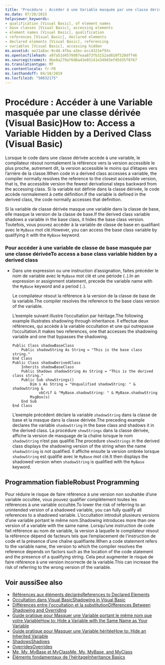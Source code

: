 ```yaml
---
title: 'Procédure : Accéder à une Variable masquée par une classe dérivée (Visual Basic)'
ms.date: 07/20/2015
helpviewer_keywords:
- qualification [Visual Basic], of element names
- base classes [Visual Basic], accessing elements
- element names [Visual Basic], qualification
- references [Visual Basic], declared elements
- declared elements [Visual Basic], referencing
- variables [Visual Basic], accessing hidden
ms.assetid: ae21a8ac-9cd4-4fba-a3ec-ecc4321ef93c
ms.openlocfilehash: a97a51d4570d87eaa873fb3152ad810f528dff46
ms.sourcegitcommit: 0be8a279af6d8a43e03141e349d3efd5d35f8767
ms.translationtype: MT
ms.contentlocale: fr-FR
ms.lasthandoff: 04/18/2019
ms.locfileid: "58832175"
---
```

# <a name="how-to-access-a-variable-hidden-by-a-derived-class-visual-basic"></a><span data-ttu-id="7692b-102">Procédure : Accéder à une Variable masquée par une classe dérivée (Visual Basic)</span><span class="sxs-lookup"><span data-stu-id="7692b-102">How to: Access a Variable Hidden by a Derived Class (Visual Basic)</span></span>
<span data-ttu-id="7692b-103">Lorsque le code dans une classe dérivée accède à une variable, le compilateur résout normalement la référence vers la version accessible le plus proche, autrement dit, la version accessible le moins qui d’étapes vers l’arrière de la classe.</span><span class="sxs-lookup"><span data-stu-id="7692b-103">When code in a derived class accesses a variable, the compiler normally resolves the reference to the closest accessible version, that is, the accessible version the fewest derivational steps backward from the accessing class.</span></span> <span data-ttu-id="7692b-104">Si la variable est définie dans la classe dérivée, le code accède normalement à cette définition.</span><span class="sxs-lookup"><span data-stu-id="7692b-104">If the variable is defined in the derived class, the code normally accesses that definition.</span></span>  
  
 <span data-ttu-id="7692b-105">Si la variable de classe dérivée masque une variable dans la classe de base, elle masque la version de la classe de base.</span><span class="sxs-lookup"><span data-stu-id="7692b-105">If the derived class variable shadows a variable in the base class, it hides the base class version.</span></span> <span data-ttu-id="7692b-106">Toutefois, vous pouvez accéder à la variable de classe de base en qualifiant avec le `MyBase` mot clé.</span><span class="sxs-lookup"><span data-stu-id="7692b-106">However, you can access the base class variable by qualifying it with the `MyBase` keyword.</span></span>  
  
### <a name="to-access-a-base-class-variable-hidden-by-a-derived-class"></a><span data-ttu-id="7692b-107">Pour accéder à une variable de classe de base masquée par une classe dérivée</span><span class="sxs-lookup"><span data-stu-id="7692b-107">To access a base class variable hidden by a derived class</span></span>  
  
-   <span data-ttu-id="7692b-108">Dans une expression ou une instruction d’assignation, faites précéder le nom de variable avec le `MyBase` mot clé et une période (`.`).</span><span class="sxs-lookup"><span data-stu-id="7692b-108">In an expression or assignment statement, precede the variable name with the `MyBase` keyword and a period (`.`).</span></span>  
  
     <span data-ttu-id="7692b-109">Le compilateur résout la référence à la version de la classe de base de la variable.</span><span class="sxs-lookup"><span data-stu-id="7692b-109">The compiler resolves the reference to the base class version of the variable.</span></span>  
  
     <span data-ttu-id="7692b-110">L’exemple suivant illustre l’occultation par héritage.</span><span class="sxs-lookup"><span data-stu-id="7692b-110">The following example illustrates shadowing through inheritance.</span></span> <span data-ttu-id="7692b-111">Il effectue deux références, qui accède à la variable occultation et une qui outrepasse l’occultation.</span><span class="sxs-lookup"><span data-stu-id="7692b-111">It makes two references, one that accesses the shadowing variable and one that bypasses the shadowing.</span></span>  
  
    ```  
    Public Class shadowBaseClass  
        Public shadowString As String = "This is the base class string."  
    End Class  
    Public Class shadowDerivedClass  
        Inherits shadowBaseClass  
        Public Shadows shadowString As String = "This is the derived class string."  
        Public Sub showStrings()  
            Dim s As String = "Unqualified shadowString: " & shadowString &  
                vbCrLf & "MyBase.shadowString: " & MyBase.shadowString  
            MsgBox(s)  
        End Sub  
    End Class  
    ```  
  
     <span data-ttu-id="7692b-112">L’exemple précédent déclare la variable `shadowString` dans la classe de base et la masque dans la classe dérivée.</span><span class="sxs-lookup"><span data-stu-id="7692b-112">The preceding example declares the variable `shadowString` in the base class and shadows it in the derived class.</span></span> <span data-ttu-id="7692b-113">La procédure `showStrings` dans la classe dérivée, affiche la version de masquage de la chaîne lorsque le nom `shadowString` n’est pas qualifié.</span><span class="sxs-lookup"><span data-stu-id="7692b-113">The procedure `showStrings` in the derived class displays the shadowing version of the string when the name `shadowString` is not qualified.</span></span> <span data-ttu-id="7692b-114">Il affiche ensuite la version ombrée lorsque `shadowString` est qualifié avec le `MyBase` mot clé.</span><span class="sxs-lookup"><span data-stu-id="7692b-114">It then displays the shadowed version when `shadowString` is qualified with the `MyBase`  keyword.</span></span>  
  
## <a name="robust-programming"></a><span data-ttu-id="7692b-115">Programmation fiable</span><span class="sxs-lookup"><span data-stu-id="7692b-115">Robust Programming</span></span>  
 <span data-ttu-id="7692b-116">Pour réduire le risque de faire référence à une version non souhaitée d’une variable occultée, vous pouvez qualifier complètement toutes les références à une variable occultée.</span><span class="sxs-lookup"><span data-stu-id="7692b-116">To lower the risk of referring to an unintended version of a shadowed variable, you can fully qualify all references to a shadowed variable.</span></span> <span data-ttu-id="7692b-117">L’occultation introduit plusieurs versions d’une variable portant le même nom.</span><span class="sxs-lookup"><span data-stu-id="7692b-117">Shadowing introduces more than one version of a variable with the same name.</span></span> <span data-ttu-id="7692b-118">Lorsqu’une instruction de code fait référence au nom de variable, la version à laquelle le compilateur résout la référence dépend de facteurs tels que l’emplacement de l’instruction de code et la présence d’une chaîne qualifiante.</span><span class="sxs-lookup"><span data-stu-id="7692b-118">When a code statement refers to the variable name, the version to which the compiler resolves the reference depends on factors such as the location of the code statement and the presence of a qualifying string.</span></span> <span data-ttu-id="7692b-119">Cela peut augmenter le risque de faire référence à une version incorrecte de la variable.</span><span class="sxs-lookup"><span data-stu-id="7692b-119">This can increase the risk of referring to the wrong version of the variable.</span></span>  
  
## <a name="see-also"></a><span data-ttu-id="7692b-120">Voir aussi</span><span class="sxs-lookup"><span data-stu-id="7692b-120">See also</span></span>

- [<span data-ttu-id="7692b-121">Références aux éléments déclarés</span><span class="sxs-lookup"><span data-stu-id="7692b-121">References to Declared Elements</span></span>](../../../../visual-basic/programming-guide/language-features/declared-elements/references-to-declared-elements.md)
- [<span data-ttu-id="7692b-122">Occultation dans Visual Basic</span><span class="sxs-lookup"><span data-stu-id="7692b-122">Shadowing in Visual Basic</span></span>](../../../../visual-basic/programming-guide/language-features/declared-elements/shadowing.md)
- [<span data-ttu-id="7692b-123">Différences entre l'occultation et la substitution</span><span class="sxs-lookup"><span data-stu-id="7692b-123">Differences Between Shadowing and Overriding</span></span>](../../../../visual-basic/programming-guide/language-features/declared-elements/differences-between-shadowing-and-overriding.md)
- [<span data-ttu-id="7692b-124">Guide pratique pour Masquer une Variable portant le même nom que votre Variable</span><span class="sxs-lookup"><span data-stu-id="7692b-124">How to: Hide a Variable with the Same Name as Your Variable</span></span>](../../../../visual-basic/programming-guide/language-features/declared-elements/how-to-hide-a-variable-with-the-same-name-as-your-variable.md)
- [<span data-ttu-id="7692b-125">Guide pratique pour Masquer une Variable héritée</span><span class="sxs-lookup"><span data-stu-id="7692b-125">How to: Hide an Inherited Variable</span></span>](../../../../visual-basic/programming-guide/language-features/declared-elements/how-to-hide-an-inherited-variable.md)
- [<span data-ttu-id="7692b-126">Shadows</span><span class="sxs-lookup"><span data-stu-id="7692b-126">Shadows</span></span>](../../../../visual-basic/language-reference/modifiers/shadows.md)
- [<span data-ttu-id="7692b-127">Overrides</span><span class="sxs-lookup"><span data-stu-id="7692b-127">Overrides</span></span>](../../../../visual-basic/language-reference/modifiers/overrides.md)
- [<span data-ttu-id="7692b-128">Me, My, MyBase et MyClass</span><span class="sxs-lookup"><span data-stu-id="7692b-128">Me, My, MyBase, and MyClass</span></span>](../../../../visual-basic/programming-guide/program-structure/me-my-mybase-and-myclass.md)
- [<span data-ttu-id="7692b-129">Éléments fondamentaux de l’héritage</span><span class="sxs-lookup"><span data-stu-id="7692b-129">Inheritance Basics</span></span>](../../../../visual-basic/programming-guide/language-features/objects-and-classes/inheritance-basics.md)
